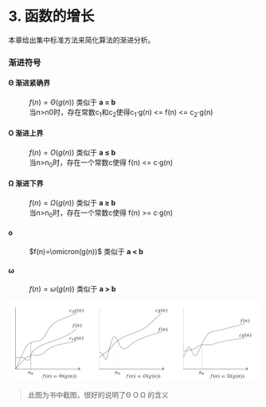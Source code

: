 # 3. 函数的增长

本章给出集中标准方法来简化算法的渐进分析。

### 渐进符号
#### Θ 渐进紧确界
&emsp;&emsp;&emsp;$f(n)=\Theta(g(n))$ 类似于 **a = b**  
&emsp;&emsp;&emsp;当n>n0时，存在常数c<sub>1</sub>和c<sub>2</sub>使得c<sub>1</sub>·g(n)  <= f(n) <= c<sub>2</sub>·g(n)

#### Ο 渐进上界
&emsp;&emsp;&emsp;$f(n)=O(g(n))$ 类似于 **a ≤ b**  
&emsp;&emsp;&emsp;当n>n<sub>0</sub>时，存在一个常数c使得 f(n) <= c·g(n)  
#### Ω 渐进下界
&emsp;&emsp;&emsp;$f(n)=\Omega(g(n))$ 类似于 **a ≥ b**  
&emsp;&emsp;&emsp;当n>n<sub>0</sub>时，存在一个常数c使得 f(n) >= c·g(n)   

#### ο 
&emsp;&emsp;&emsp;$f(n)=\omicron(g(n))$ 类似于 **a < b**  
#### ω 
&emsp;&emsp;&emsp;$f(n)=\omega(g(n))$ 类似于 **a > b**  


![a](/.res/03_1.PNG)
> 此图为书中截图，很好的说明了Θ Ο Ω 的含义
